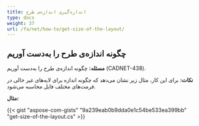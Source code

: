 ```yaml
---
title: اندازه‌گیری اندازه‌ی طرح
type: docs
weight: 37
url: /fa/net/how-to/get-size-of-the-layout/
---
```


## **چگونه اندازه‌ی طرح را به‌دست آوریم**

**مسئله:** چگونه اندازه‌ی طرح را به‌دست آوریم (CADNET-438).

**نکات:** برای این کار، مثال زیر نشان می‌دهد که چگونه اندازه برای لایه‌های غیر خالی در فرمت‌های مختلف فایل محاسبه می‌شود.

**مثال:**

{{< gist "aspose-com-gists" "9a239eab0b9dda0e1c54be533ea399bb" "get-size-of-the-layout.cs" >}}
